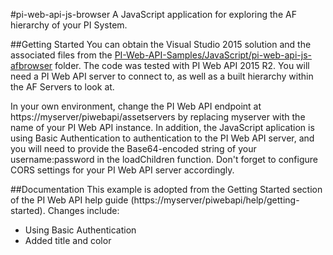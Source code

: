 #pi-web-api-js-browser
A JavaScript application for exploring the AF hierarchy of your PI System. 

##Getting Started
You can obtain the Visual Studio 2015 solution and the associated files from the [PI-Web-API-Samples/JavaScript/pi-web-api-js-afbrowser](./) folder. The code was tested with PI Web API 2015 R2. You will need a PI Web API server to connect to, as well as a built hierarchy within the AF Servers to look at.

In your own environment, change the PI Web API endpoint at https://myserver/piwebapi/assetservers by replacing myserver with the name of your PI Web API instance. In addition, the JavaScript aplication is using Basic Authentication to authentication to the PI Web API server, and you will need to provide the Base64-encoded string of your username:password in the loadChildren function. Don't forget to configure CORS settings for your PI Web API server accordingly. 

##Documentation
This example is adopted from the Getting Started section of the PI Web API help guide (https://myserver/piwebapi/help/getting-started). Changes include:
* Using Basic Authentication
* Added title and color
